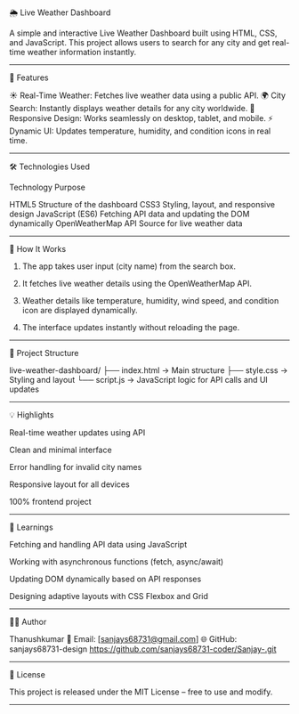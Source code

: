 
🌦️ Live Weather Dashboard

A simple and interactive Live Weather Dashboard built using HTML, CSS, and JavaScript.
This project allows users to search for any city and get real-time weather information instantly.


---

🚀 Features

☀️ Real-Time Weather: Fetches live weather data using a public API.
🌍 City Search: Instantly displays weather details for any city worldwide.
📱 Responsive Design: Works seamlessly on desktop, tablet, and mobile.
⚡ Dynamic UI: Updates temperature, humidity, and condition icons in real time.


---

🛠️ Technologies Used

Technology	Purpose

HTML5	Structure of the dashboard
CSS3	Styling, layout, and responsive design
JavaScript (ES6)	Fetching API data and updating the DOM dynamically
OpenWeatherMap API	Source for live weather data



---

🧩 How It Works

1. The app takes user input (city name) from the search box.


2. It fetches live weather details using the OpenWeatherMap API.


3. Weather details like temperature, humidity, wind speed, and condition icon are displayed dynamically.


4. The interface updates instantly without reloading the page.




---

📂 Project Structure

live-weather-dashboard/
├── index.html → Main structure
├── style.css → Styling and layout
└── script.js → JavaScript logic for API calls and UI updates


---

💡 Highlights

Real-time weather updates using API

Clean and minimal interface

Error handling for invalid city names

Responsive layout for all devices

100% frontend project



---

🧠 Learnings

Fetching and handling API data using JavaScript

Working with asynchronous functions (fetch, async/await)

Updating DOM dynamically based on API responses

Designing adaptive layouts with CSS Flexbox and Grid



---

👨‍💻 Author

Thanushkumar
📧 Email: [sanjays68731@gmail.com]
🌐 GitHub: sanjays68731-design https://github.com/sanjays68731-coder/Sanjay-.git


---

🪪 License

This project is released under the MIT License – free to use and modify.


---
